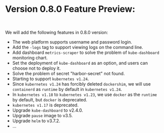 
# Version 0.8.0 Feature Preview:

<br>

We will add the following features in 0.8.0 version:

* The web platform supports username and password login.
* Add the `-logs` tag to support viewing logs on the command line.
* Add dashboard `metrics-scraper` to solve the problem of `kube-dashboard` monitoring chart.
* Set the deployment of `kube-dashboard` as an option, and users can choose not to deploy it.
* Solve the problem of  secret "harbor-secret" not found.
* Starting to support `kubernetes v1.24`.
* Since `kubernetes v1.24` has forcibly deleted `dockershim`, we will use `containerd` as `runtime` by default in `kubernetes v1.24`.
* In `kubernetes v1.18` to `kubernetes v1.23`, we use `docker` as the `runtime` by default, but `docker` is deprecated. 
* `kubernetes v1.17` is deprecated. 
* Upgrade `kube-dashboard` to v2.4.0.
* Upgrade `pause` image to v3.5.
* Upgrade `helm` to v3.7.2.
* ...


<br>
